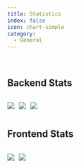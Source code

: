 ```yaml
---
title: Statistics
index: false
icon: chart-simple
category:
  - General
---
```


<br>

## Backend Stats

<div style="gap: 10px; display: flex; width: fit-content;">

![](https://img.shields.io/badge/dynamic/json?color=brightgreen&label=active%20users&query=count&url=https%3A%2F%2Fapi.coolbox.lol%2Fstats%2Fuser_count)

![](https://sonarcloud.io/api/project_badges/measure?project=SleepyStew_coolbox_backend&metric=alert_status)

![](https://github.com/SleepyStew/coolbox_backend/actions/workflows/django.yml/badge.svg)

</div>

## Frontend Stats

<div style="gap: 10px; display: flex; width: fit-content;">

![](https://camo.githubusercontent.com/e01634a78b7e74fbeed1b86906c71772de0918ffa88d4411f00bd1ccb5a32bd0/68747470733a2f2f736f6e6172636c6f75642e696f2f6170692f70726f6a6563745f6261646765732f6d6561737572653f70726f6a6563743d5430524e41544f5f636f6f6c626f785f657874656e73696f6e266d65747269633d616c6572745f737461747573)

![](https://camo.githubusercontent.com/bc62b2280620ffbcf8ac545ff78e60ca023916285f2d65b9cdef9c6c0617f28b/68747470733a2f2f736f6e6172636c6f75642e696f2f6170692f70726f6a6563745f6261646765732f6d6561737572653f70726f6a6563743d5430524e41544f5f636f6f6c626f785f657874656e73696f6e266d65747269633d6e636c6f63)

</div>
